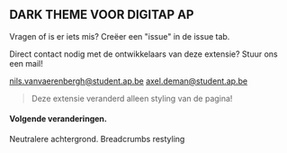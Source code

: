 ## DARK THEME VOOR DIGITAP AP
Vragen of is er iets mis? Creëer een "issue" in de issue tab. 

Direct contact nodig met de ontwikkelaars van deze extensie? Stuur ons een mail!

nils.vanvaerenbergh@student.ap.be
axel.deman@student.ap.be

 

> Deze extensie veranderd alleen styling van de pagina!

#### Volgende veranderingen.
Neutralere achtergrond.
Breadcrumbs restyling
